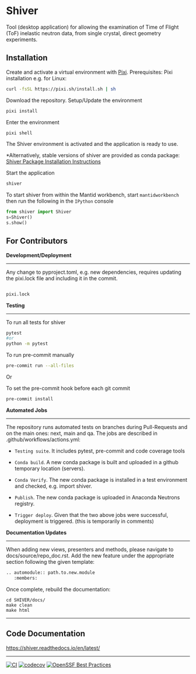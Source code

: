 # Shiver

Tool (desktop application) for allowing the examination of Time of Flight (ToF) inelastic neutron data, from single crystal, direct geometry experiments.

## Installation

Create and activate a virtual environment with [Pixi](https://pixi.sh/).
Prerequisites: Pixi installation e.g. for Linux:

```bash
curl -fsSL https://pixi.sh/install.sh | sh

```

Download the repository. Setup/Update the environment

```bash
pixi install
```

Enter the environment

```bash
pixi shell

```

The Shiver environment is activated and the application is ready to use.

*Alternatively, stable versions of shiver are provided as conda package: [Shiver Package Installation Instructions](https://anaconda.org/neutrons/shiver)

Start the application

```bash
shiver
```

To start shiver from within the Mantid workbench, start
`mantidworkbench` then run the following in the `IPython` console

```python
from shiver import Shiver
s=Shiver()
s.show()
```

## For Contributors

**Development/Deployment**


---

Any change to pyproject.toml, e.g. new dependencies, requires updating the pixi.lock file and including it in the commit.

```bash

pixi.lock

```

**Testing**

---

To run all tests for shiver
```bash
pytest
#or
python -m pytest
```

To run pre-commit manually
```bash
pre-commit run --all-files
```
Or

To set the pre-commit hook before each git commit
```bash
pre-commit install
```

**Automated Jobs**

---

The repository runs automated tests on branches during Pull-Requests and on the main ones: next, main and qa. The jobs are described in .github/workflows/actions.yml:
  * `Testing suite`. It includes pytest, pre-commit and code coverage tools

  * `Conda build`. A new conda package is built and uploaded in a github temporary location (servers).

  * `Conda Verify`. The new conda package is installed in a test environment and checked, e.g. import shiver.

  * `Publish`. The new conda package is uploaded in Anaconda Neutrons registry.

  * `Trigger deploy`. Given that the two above jobs were successful, deployment is triggered. (this is temporarily in comments)


**Documentation Updates**

---

When adding new views, presenters and methods, please navigate to docs/source/repo_doc.rst. Add the new feature under the appropriate section following the given template:

```bash
.. automodule:: path.to.new.module
   :members:
```

Once complete, rebuild the documentation:

    cd SHIVER/docs/
    make clean
    make html


---

## Code Documentation

https://shiver.readthedocs.io/en/latest/

---

[![CI](https://github.com/neutrons/Shiver/actions/workflows/test_and_deploy.yml/badge.svg?branch=next)](https://github.com/neutrons/Shiver/actions/workflows/test_and_deploy.yml)
[![codecov](https://codecov.io/gh/neutrons/shiver/branch/next/graph/badge.svg?token=J1ZNHXF6Ml)](https://codecov.io/gh/neutrons/shiver)
[![OpenSSF Best Practices](https://bestpractices.coreinfrastructure.org/projects/7381/badge)](https://bestpractices.coreinfrastructure.org/projects/7381)
